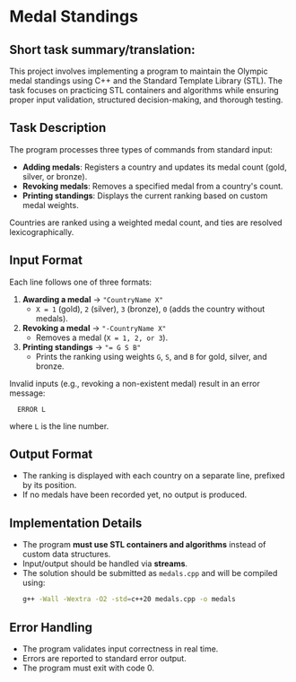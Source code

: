 # Medal Standings

## Short task summary/translation:
This project involves implementing a program to maintain the Olympic medal standings using C++ and the Standard Template Library (STL). The task focuses on practicing STL containers and algorithms while ensuring proper input validation, structured decision-making, and thorough testing.

## Task Description
The program processes three types of commands from standard input:
- **Adding medals**: Registers a country and updates its medal count (gold, silver, or bronze).
- **Revoking medals**: Removes a specified medal from a country's count.
- **Printing standings**: Displays the current ranking based on custom medal weights.

Countries are ranked using a weighted medal count, and ties are resolved lexicographically.

## Input Format
Each line follows one of three formats:
1. **Awarding a medal** → `"CountryName X"`  
   - `X = 1` (gold), `2` (silver), `3` (bronze), `0` (adds the country without medals).  
2. **Revoking a medal** → `"-CountryName X"`  
   - Removes a medal (`X = 1, 2, or 3`).  
3. **Printing standings** → `"= G S B"`  
   - Prints the ranking using weights `G`, `S`, and `B` for gold, silver, and bronze.  

Invalid inputs (e.g., revoking a non-existent medal) result in an error message:  
```
  ERROR L
```
where `L` is the line number.

## Output Format
- The ranking is displayed with each country on a separate line, prefixed by its position.  
- If no medals have been recorded yet, no output is produced.  

## Implementation Details
- The program **must use STL containers and algorithms** instead of custom data structures.  
- Input/output should be handled via **streams**.  
- The solution should be submitted as `medals.cpp` and will be compiled using:  
  ```sh
  g++ -Wall -Wextra -O2 -std=c++20 medals.cpp -o medals
  ```
  
## Error Handling
 - The program validates input correctness in real time.
 - Errors are reported to standard error output.
 - The program must exit with code 0.
